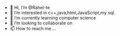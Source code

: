 - 👋 Hi, I’m @Rahel-te
- 👀 I’m interested in c++,java,html,JavaScript,my sql.
- 🌱 I’m currently learning computer science 
- 💞️ I’m looking to collaborate on 
- 📫 How to reach me ...

<!---
Rahel-te/Rahel-te is a ✨ special ✨ repository because its `README.md` (this file) appears on your GitHub profile.
You can click the Preview link to take a look at your changes.
--->
